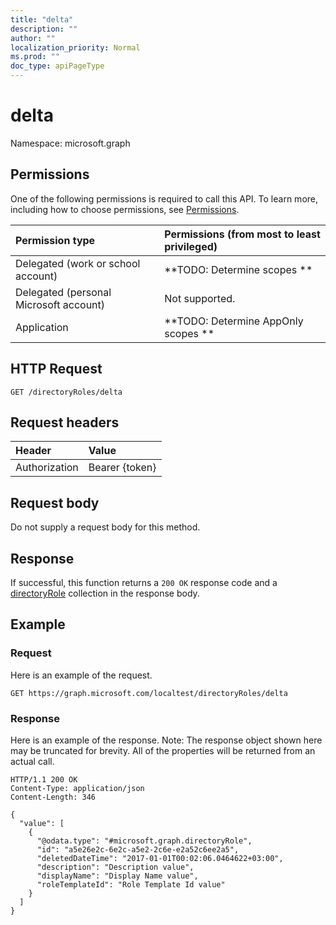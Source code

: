 ```yaml
---
title: "delta"
description: ""
author: ""
localization_priority: Normal
ms.prod: ""
doc_type: apiPageType
---
```


# delta

Namespace: microsoft.graph



## Permissions
One of the following permissions is required to call this API. To learn more, including how to choose permissions, see [Permissions](/concepts/permissions-reference.md).

|Permission type|Permissions (from most to least privileged)|
|:---|:---|
|Delegated (work or school account)|**TODO: Determine scopes **|
|Delegated (personal Microsoft account)|Not supported.|
|Application|**TODO: Determine AppOnly scopes **|

## HTTP Request
<!-- {
  "blockType": "ignored"
}
-->
``` http
GET /directoryRoles/delta
```

## Request headers
|Header|Value|
|:---|:---|
|Authorization|Bearer {token}|

## Request body
Do not supply a request body for this method.

## Response
If successful, this function returns a `200 OK` response code and a [directoryRole](../resources/directoryrole.md) collection in the response body.

## Example

### Request
Here is an example of the request.
<!-- {
  "blockType": "request",
  "name": "directoryrole_delta"
}
-->
``` http
GET https://graph.microsoft.com/localtest/directoryRoles/delta
```

### Response
Here is an example of the response. Note: The response object shown here may be truncated for brevity. All of the properties will be returned from an actual call.
<!-- {
  "blockType": "response",
  "truncated": true,
  "@odata.type": "collection(microsoft.graph.directoryrole)"
}
-->
``` http
HTTP/1.1 200 OK
Content-Type: application/json
Content-Length: 346

{
  "value": [
    {
      "@odata.type": "#microsoft.graph.directoryRole",
      "id": "a5e26e2c-6e2c-a5e2-2c6e-e2a52c6ee2a5",
      "deletedDateTime": "2017-01-01T00:02:06.0464622+03:00",
      "description": "Description value",
      "displayName": "Display Name value",
      "roleTemplateId": "Role Template Id value"
    }
  ]
}
```

